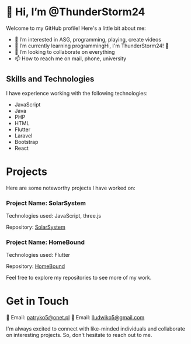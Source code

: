 # 👋 Hi, I’m @ThunderStorm24

Welcome to my GitHub profile! Here's a little bit about me:

- 👀 I’m interested in ASG, programming, playing, create videos
- 🌱 I’m currently learning programmingHi, I'm ThunderStorm24! 👋
- 💞️ I’m looking to collaborate on everything
- 📫 How to reach me on mail, phone, university

## Skills and Technologies

I have experience working with the following technologies:

- JavaScript
- Java
- PHP
- HTML
- Flutter
- Laravel
- Bootstrap
- React

# Projects

Here are some noteworthy projects I have worked on:

### Project Name: SolarSystem

Technologies used: JavaScript, three.js

Repository: [SolarSystem](https://github.com/ThunderStorm24/Solar_System)

### Project Name: HomeBound

Technologies used: Flutter

Repository: [HomeBound](https://github.com/ThunderStorm24/HomeBound)


Feel free to explore my repositories to see more of my work.

# Get in Touch

📧 Email: patryko5@onet.pl
📧 Email: lludwiko5@gmail.com

I'm always excited to connect with like-minded individuals and collaborate on interesting projects. So, don't hesitate to reach out to me.

<!---
ThunderStorm24/ThunderStorm24 is a ✨ special ✨ repository because its `README.md` (this file) appears on your GitHub profile.
You can click the Preview link to take a look at your changes.
--->
